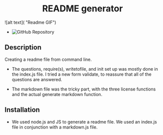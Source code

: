 # <center>README generator

![alt text]( "Readme GIF")

* ![GitHub Repository](https://github.com/malhill/readme-generator)

## Description
Creating a readme file from command line. 

* The questions, require(s), writetofile, and init set up was mostly done in the index.js file. I tried a new form validate, to reassure that all of the questions are answered.

* The markdown file was the tricky part, with the three license functions and the actual generate markdown function.

## Installation
* We used node.js and JS to generate a readme file. We used an index.js file in conjunction with a markdown.js file. 
 




